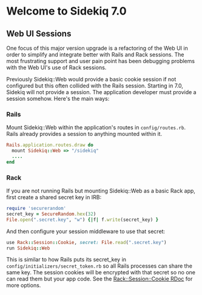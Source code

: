 # Welcome to Sidekiq 7.0


## Web UI Sessions

One focus of this major version upgrade is a refactoring of the Web UI
in order to simplify and integrate better with Rails and Rack sessions.
The most frustrating support and user pain point has been debugging problems with
the Web UI's use of Rack sessions.

Previously Sidekiq::Web would provide a basic cookie session if not
configured but this often collided with the Rails session. Starting in
7.0, Sidekiq will not provide a session. The application developer must
provide a session somehow. Here's the main ways:

### Rails

Mount Sidekiq::Web within the application's routes in `config/routes.rb`.
Rails already provides a session to anything mounted within it.

```ruby
Rails.application.routes.draw do
  mount Sidekiq::Web => "/sidekiq"
  ....
end
```

### Rack

If you are not running Rails but mounting Sidekiq::Web as a basic Rack
app, first create a shared secret key in IRB:

```ruby
require 'securerandom'
secret_key = SecureRandom.hex(32)
File.open(".secret.key", "w") {|f| f.write(secret_key) }
```

And then configure your session middleware to use that secret:

```ruby
use Rack::Session::Cookie, secret: File.read(".secret.key")
run Sidekiq::Web
```

This is similar to how Rails puts its secret_key in `config/initializers/secret_token.rb`
so all Rails processes can share the same key. The session cookies will
be encrypted with that secret so no one can read them but your app code.
See the [Rack::Session::Cookie RDoc](https://www.rubydoc.info/gems/rack/Rack/Session/Cookie) for more options.
